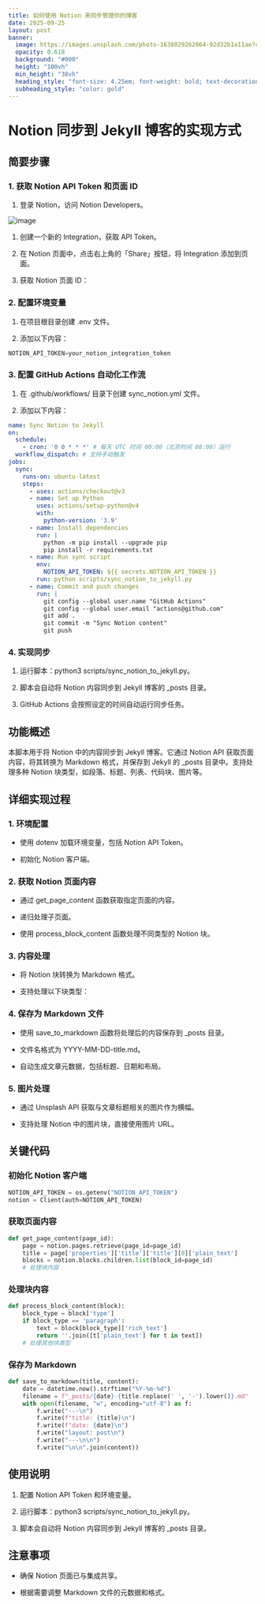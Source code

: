 ```yaml
---
title: 如何使用 Notion 来同步管理你的博客
date: 2025-09-25
layout: post
banner:
  image: https://images.unsplash.com/photo-1638029262864-92d32b1a11ae?crop=entropy&cs=tinysrgb&fit=max&fm=jpg&ixid=M3w2OTIwMzJ8MHwxfHJhbmRvbXx8fHx8fHx8fDE3NTg4MTc1OTl8&ixlib=rb-4.1.0&q=80&w=1080
  opacity: 0.618
  background: "#000"
  height: "100vh"
  min_height: "38vh"
  heading_style: "font-size: 4.25em; font-weight: bold; text-decoration: underline"
  subheading_style: "color: gold"
---
```


# Notion 同步到 Jekyll 博客的实现方式

## 简要步骤

### 1. 获取 Notion API Token 和页面 ID

1. 登录 Notion，访问 Notion Developers。

![image](https://prod-files-secure.s3.us-west-2.amazonaws.com/a7a0cc5a-89b9-4cda-8686-1fba0ca52f40/d19c1afe-dea5-4312-9333-786b0ba83054/image.png?X-Amz-Algorithm=AWS4-HMAC-SHA256&X-Amz-Content-Sha256=UNSIGNED-PAYLOAD&X-Amz-Credential=ASIAZI2LB466TEJTIU3R%2F20250925%2Fus-west-2%2Fs3%2Faws4_request&X-Amz-Date=20250925T162638Z&X-Amz-Expires=3600&X-Amz-Security-Token=IQoJb3JpZ2luX2VjEPD%2F%2F%2F%2F%2F%2F%2F%2F%2F%2FwEaCXVzLXdlc3QtMiJGMEQCIHkeTiuSq9J%2FYvgZN3G1jMfmVoTpu6cIGnsAjdNo1AfHAiAVwKlEhco7qH2YgIoq3xXfdgL12dRWY607dMaP1JNnRSr%2FAwh5EAAaDDYzNzQyMzE4MzgwNSIM2Krp8e2uJLzmucVpKtwDrAg9uWGBk%2BzYaugBj2oSWgIyfy%2BtOPuTvun4o9o004RElLlET5Y3eEmMgHW80PkW3SM%2Bq1lqMPq09LbTeBVkvsMnl93cfOdaCq%2F7NemXRJLR8HrhsS2qhsaa4QAhj0IjfMB9c1jk9kczy6x%2FbOzehWu6KiSjYTlL3AuxVfUvj3qDqMAE7BAXLKTaDDNkDpMwHMMHNKdJGWTg4CI%2BKpBtQxgqMBy3KrVYtLeOOiIZ8G1Gt%2B0ZPv0u6MNPEkP5h87sahW2P9u4x%2FioJpBJ3iVXfiCngQvMd2qyqdJLI78uijehcw7Nx3TclQTPb75bqyYpGVzdvPL8iEB0gtM4JGVLoucmhDzHF40Hl%2Fv66sIY2IXdi0892pjmkuF0PkieKxAY7FCMABXercFghH%2FI9X0jBTokMsQ%2BCTwyhwS64n43FM11lzXA5IK4MdqRNl42vxDVDrjd786CwZYOTkh99HZeBiuB%2FcVSJIhanPACeBp5n4KcXHBvRPhBaBe%2BnZBm2ISmjEjz5cylofY04BO0HFTH4YjoZF5CjJQjU0LwDdotUYindqxxRr5c6xByOIuVDFKg%2FuAK2j4IcqilOJfn4FAkRAseWLZQlmyLUhZVo9JafBHmKUok10pZk4N5AVcw%2BM3VxgY6pgHDBO1igAno%2FmUgyQORPruw6og0nl3IgYB1pV9Qollx1FBTc6d0q4sFpX2%2B%2FloWoe6CbjA3Z0JxGGvUQP0cSnv9v4mp6xkCbB7o6hT4AgQFEJPMoSKTmzALqTHKUrjdJdK4LkuC%2FAtAmcabT%2FqCU%2FhByAdaXnl95qmebalZhTYUvYFyi1oZtQ0oTjJd56%2BJ2CKbRPVAzo7R7e2GoaiyWJu8F7BC6gnb&X-Amz-Signature=e386497f2522fc6a5d1463dfa971521806c972da7379e44318e41e5016248ffd&X-Amz-SignedHeaders=host&x-amz-checksum-mode=ENABLED&x-id=GetObject)

1. 创建一个新的 Integration，获取 API Token。

1. 在 Notion 页面中，点击右上角的「Share」按钮，将 Integration 添加到页面。

1. 获取 Notion 页面 ID：


### 2. 配置环境变量

1. 在项目根目录创建 .env 文件。

1. 添加以下内容：

```javascript
NOTION_API_TOKEN=your_notion_integration_token
```

### 3. 配置 GitHub Actions 自动化工作流

1. 在 .github/workflows/ 目录下创建 sync_notion.yml 文件。

1. 添加以下内容：

```yaml
name: Sync Notion to Jekyll
on:
  schedule:
    - cron: '0 0 * * *' # 每天 UTC 时间 00:00（北京时间 08:00）运行
  workflow_dispatch: # 支持手动触发
jobs:
  sync:
    runs-on: ubuntu-latest
    steps:
      - uses: actions/checkout@v3
      - name: Set up Python
        uses: actions/setup-python@v4
        with:
          python-version: '3.9'
      - name: Install dependencies
        run: |
          python -m pip install --upgrade pip
          pip install -r requirements.txt
      - name: Run sync script
        env:
          NOTION_API_TOKEN: ${{ secrets.NOTION_API_TOKEN }}
        run: python scripts/sync_notion_to_jekyll.py
      - name: Commit and push changes
        run: |
          git config --global user.name "GitHub Actions"
          git config --global user.email "actions@github.com"
          git add .
          git commit -m "Sync Notion content"
          git push
```

### 4. 实现同步

1. 运行脚本：python3 scripts/sync_notion_to_jekyll.py。

1. 脚本会自动将 Notion 内容同步到 Jekyll 博客的 _posts 目录。

1. GitHub Actions 会按照设定的时间自动运行同步任务。

## 功能概述

本脚本用于将 Notion 中的内容同步到 Jekyll 博客。它通过 Notion API 获取页面内容，将其转换为 Markdown 格式，并保存到 Jekyll 的 _posts 目录中。支持处理多种 Notion 块类型，如段落、标题、列表、代码块、图片等。

## 详细实现过程

### 1. 环境配置

- 使用 dotenv 加载环境变量，包括 Notion API Token。

- 初始化 Notion 客户端。

### 2. 获取 Notion 页面内容

- 通过 get_page_content 函数获取指定页面的内容。

- 递归处理子页面。

- 使用 process_block_content 函数处理不同类型的 Notion 块。

### 3. 内容处理

- 将 Notion 块转换为 Markdown 格式。

- 支持处理以下块类型：


### 4. 保存为 Markdown 文件

- 使用 save_to_markdown 函数将处理后的内容保存到 _posts 目录。

- 文件名格式为 YYYY-MM-DD-title.md。

- 自动生成文章元数据，包括标题、日期和布局。

### 5. 图片处理

- 通过 Unsplash API 获取与文章标题相关的图片作为横幅。

- 支持处理 Notion 中的图片块，直接使用图片 URL。

## 关键代码

### 初始化 Notion 客户端

```python
NOTION_API_TOKEN = os.getenv("NOTION_API_TOKEN")
notion = Client(auth=NOTION_API_TOKEN)
```

### 获取页面内容

```python
def get_page_content(page_id):
    page = notion.pages.retrieve(page_id=page_id)
    title = page['properties']['title']['title'][0]['plain_text']
    blocks = notion.blocks.children.list(block_id=page_id)
    # 处理块内容
```

### 处理块内容

```python
def process_block_content(block):
    block_type = block['type']
    if block_type == 'paragraph':
        text = block[block_type]['rich_text']
        return ''.join([t['plain_text'] for t in text])
    # 处理其他块类型
```

### 保存为 Markdown

```python
def save_to_markdown(title, content):
    date = datetime.now().strftime("%Y-%m-%d")
    filename = f"_posts/{date}-{title.replace(' ', '-').lower()}.md"
    with open(filename, "w", encoding="utf-8") as f:
        f.write("---\n")
        f.write(f"title: {title}\n")
        f.write(f"date: {date}\n")
        f.write("layout: post\n")
        f.write("---\n\n")
        f.write("\n\n".join(content))
```

## 使用说明

1. 配置 Notion API Token 和环境变量。

1. 运行脚本：python3 scripts/sync_notion_to_jekyll.py。

1. 脚本会自动将 Notion 内容同步到 Jekyll 博客的 _posts 目录。

## 注意事项

- 确保 Notion 页面已与集成共享。

- 根据需要调整 Markdown 文件的元数据和格式。